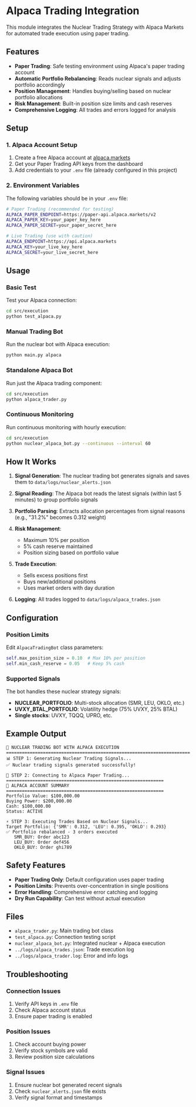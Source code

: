 # Alpaca Trading Integration

This module integrates the Nuclear Trading Strategy with Alpaca Markets for automated trade execution using paper trading.

## Features

- **Paper Trading**: Safe testing environment using Alpaca's paper trading account
- **Automatic Portfolio Rebalancing**: Reads nuclear signals and adjusts portfolio accordingly
- **Position Management**: Handles buying/selling based on nuclear portfolio allocations
- **Risk Management**: Built-in position size limits and cash reserves
- **Comprehensive Logging**: All trades and errors logged for analysis

## Setup

### 1. Alpaca Account Setup

1. Create a free Alpaca account at [alpaca.markets](https://alpaca.markets)
2. Get your Paper Trading API keys from the dashboard
3. Add credentials to your `.env` file (already configured in this project)

### 2. Environment Variables

The following variables should be in your `.env` file:

```bash
# Paper Trading (recommended for testing)
ALPACA_PAPER_ENDPOINT=https://paper-api.alpaca.markets/v2
ALPACA_PAPER_KEY=your_paper_key_here
ALPACA_PAPER_SECRET=your_paper_secret_here

# Live Trading (use with caution)
ALPACA_ENDPOINT=https://api.alpaca.markets
ALPACA_KEY=your_live_key_here
ALPACA_SECRET=your_live_secret_here
```

## Usage

### Basic Test

Test your Alpaca connection:

```bash
cd src/execution
python test_alpaca.py
```

### Manual Trading Bot

Run the nuclear bot with Alpaca execution:

```bash
python main.py alpaca
```

### Standalone Alpaca Bot

Run just the Alpaca trading component:

```bash
cd src/execution
python alpaca_trader.py
```

### Continuous Monitoring

Run continuous monitoring with hourly execution:

```bash
cd src/execution
python nuclear_alpaca_bot.py --continuous --interval 60
```

## How It Works

1. **Signal Generation**: The nuclear trading bot generates signals and saves them to `data/logs/nuclear_alerts.json`

2. **Signal Reading**: The Alpaca bot reads the latest signals (within last 5 minutes) to group portfolio signals

3. **Portfolio Parsing**: Extracts allocation percentages from signal reasons (e.g., "31.2%" becomes 0.312 weight)

4. **Risk Management**:
   - Maximum 10% per position
   - 5% cash reserve maintained
   - Position sizing based on portfolio value

5. **Trade Execution**:
   - Sells excess positions first
   - Buys new/additional positions
   - Uses market orders with day duration

6. **Logging**: All trades logged to `data/logs/alpaca_trades.json`

## Configuration

### Position Limits

Edit `AlpacaTradingBot` class parameters:

```python
self.max_position_size = 0.10  # Max 10% per position
self.min_cash_reserve = 0.05   # Keep 5% cash
```

### Supported Signals

The bot handles these nuclear strategy signals:

- **NUCLEAR_PORTFOLIO**: Multi-stock allocation (SMR, LEU, OKLO, etc.)
- **UVXY_BTAL_PORTFOLIO**: Volatility hedge (75% UVXY, 25% BTAL)
- **Single stocks**: UVXY, TQQQ, UPRO, etc.

## Example Output

```text
🚀 NUCLEAR TRADING BOT WITH ALPACA EXECUTION
======================================================================
📊 STEP 1: Generating Nuclear Trading Signals...
✅ Nuclear trading signals generated successfully!

🏦 STEP 2: Connecting to Alpaca Paper Trading...
============================================================
🏦 ALPACA ACCOUNT SUMMARY
============================================================
Portfolio Value: $100,000.00
Buying Power: $200,000.00
Cash: $100,000.00
Status: ACTIVE

⚡ STEP 3: Executing Trades Based on Nuclear Signals...
Target Portfolio: {'SMR': 0.312, 'LEU': 0.395, 'OKLO': 0.293}
✅ Portfolio rebalanced - 3 orders executed
   SMR_BUY: Order abc123
   LEU_BUY: Order def456
   OKLO_BUY: Order ghi789
```

## Safety Features

- **Paper Trading Only**: Default configuration uses paper trading
- **Position Limits**: Prevents over-concentration in single positions
- **Error Handling**: Comprehensive error catching and logging
- **Dry Run Capability**: Can test without actual execution

## Files

- `alpaca_trader.py`: Main trading bot class
- `test_alpaca.py`: Connection testing script
- `nuclear_alpaca_bot.py`: Integrated nuclear + Alpaca execution
- `../logs/alpaca_trades.json`: Trade execution log
- `../logs/alpaca_trader.log`: Error and info logs

## Troubleshooting

### Connection Issues

1. Verify API keys in `.env` file
2. Check Alpaca account status
3. Ensure paper trading is enabled

### Position Issues

1. Check account buying power
2. Verify stock symbols are valid
3. Review position size calculations

### Signal Issues

1. Ensure nuclear bot generated recent signals
2. Check `nuclear_alerts.json` file exists
3. Verify signal format and timestamps
